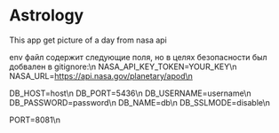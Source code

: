 # Astrology
This app get picture of a day from nasa api

env файл содержит следующие поля, но в целях безопасности был добвален в gitignore:\n
NASA_API_KEY_TOKEN=YOUR_KEY\n
NASA_URL=https://api.nasa.gov/planetary/apod\n

DB_HOST=host\n
DB_PORT=5436\n
DB_USERNAME=username\n
DB_PASSWORD=password\n
DB_NAME=db\n
DB_SSLMODE=disable\n

PORT=8081\n
